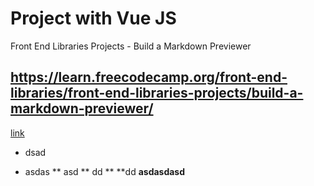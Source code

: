 # Project with Vue JS
Front End Libraries Projects - Build a Markdown Previewer
## https://learn.freecodecamp.org/front-end-libraries/front-end-libraries-projects/build-a-markdown-previewer/
[link]()
* dsad
- asdas
** asd 
** dd **
**dd
**asdasdasd**
